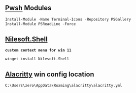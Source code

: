 ## [Pwsh](https://learn.microsoft.com/en-us/powershell/scripting/install/installing-powershell-on-windows?view=powershell-7.3#msi) Modules
```ps1
Install-Module -Name Terminal-Icons -Repository PSGallery
Install-Module PSReadLine -Force
```
## [Nilesoft.Shell](https://github.com/moudey/Shell) 
**`custom context menu for win 11`**
```bash
winget install Nilesoft.Shell
```

## [Alacritty](https://alacritty.org/) win config location
```bash
C:\Users\zero\AppData\Roaming\alacritty\alacritty.yml
```
